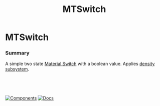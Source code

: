 ﻿---
uid: C.MTSwitch
title: MTSwitch
---
# MTSwitch

### Summary

A simple two state [Material Switch](https://material.io/develop/web/components/input-controls/switches/) with a boolean value. Applies [density subsystem](xref:A.Density).

&nbsp;

&nbsp;

[![Components](https://img.shields.io/static/v1?label=Components&message=Core&color=blue)](xref:A.CoreComponents)
[![Docs](https://img.shields.io/static/v1?label=API%20Documentation&message=MTSwitch&color=brightgreen)](xref:BlazorMdc.MTSwitch)